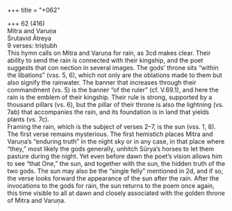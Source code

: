 +++
title = "+062"

+++
62 (416)  
Mitra and Varuṇa  
Śrutavid Ātreya  
9 verses: triṣṭubh  
This hymn calls on Mitra and Varuṇa for rain, as 3cd makes clear. Their ability  to send the rain is connected with their kingship, and the poet suggests that con nection in several images. The gods’ throne sits “within the libations” (vss. 5, 6),  which not only are the oblations made to them but also signify the rainwater. The  banner that increases through their commandment (vs. 5)  is the banner “of the  ruler” (cf. V.69.1), and here the rain is the emblem of their kingship. Their rule is  strong, supported by a thousand pillars (vs. 6), but the pillar of their throne is also  the lightning (vs. 7ab) that accompanies the rain, and its foundation is in land that  yields plants (vs. 7c).  
Framing the rain, which is the subject of verses 2–7, is the sun (vss. 1, 8). The first  verse remains mysterious. The first hemistich places Mitra and Varuṇa’s “enduring  truth” in the night sky or in any case, in that place where “they,” most likely the  gods generally, unhitch Sūrya’s horses to let them pasture during the night. Yet even  before dawn the poet’s vision allows him to see “that One,” the sun, and together  with the sun, the hidden truth of the two gods. The sun may also be the “single  felly” mentioned in 2d, and if so, the verse looks forward the appearance of the sun  after the rain. After the invocations to the gods for rain, the sun returns to the poem  once again, this time visible to all at dawn and closely associated with the golden  throne of Mitra and Varuṇa.  